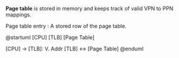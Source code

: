 **Page table** is stored in memory and keeps track of valid VPN to PPN mappings. 

Page table entry
: A stored row of the page table.

@startuml
[CPU]
[TLB]
[Page Table]

[CPU] -> [TLB]: V. Addr
[TLB] <-> [Page Table]
@enduml